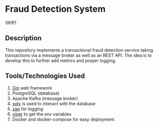 # Fraud Detection System

(WIP)

## Description
This repository implements a transactional fraud detection service taking transactions via a message broker as well as an REST API. The idea is to develop this to further add metrics and proper logging.

## Tools/Technologies Used
1. [Gin](https://github.com/gin-gonic/gin) web framework
2. PostgreSQL (database)
3. Apache Kafka (message broker)
4. [sqlx](https://github.com/jmoiron/sqlx) is used to interact with the database
5. [zap](https://github.com/uber-go/zap) for logging
6. [viper](https://github.com/spf13/viper) to get the env variables
7. Docker and docker-compose for easy deployment